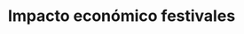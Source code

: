 ---
title: Impacto económico festivales
report: /docs/infografia.pdf
# slides: /docs/slides.pdf
slides: /docs/infografia-mapas-2.pdf
layout: estudios
---